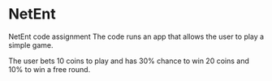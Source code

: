 # NetEnt
NetEnt code assignment
The code runs an app that allows the user to play a simple game.

The user bets 10 coins to play and has 30% chance to win 20 coins and 10% to win a free round.
